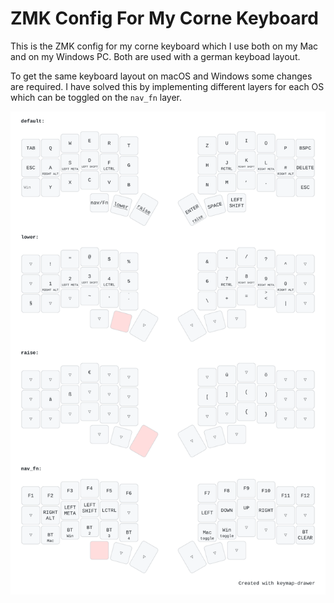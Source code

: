 # ZMK Config For My Corne Keyboard

This is the ZMK config for my corne keyboard which I use both on my Mac and on my Windows PC. Both are used with a german keyboad layout.

To get the same keyboard layout on macOS and Windows some changes are required. I have solved this by implementing different layers for each OS which can be toggled on the `nav_fn` layer.

![](doc/my_keymap.svg)

